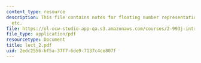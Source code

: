 ```yaml
---
content_type: resource
description: This file contains notes for floating number representations, error analysis
  etc.
file: https://ol-ocw-studio-app-qa.s3.amazonaws.com/courses/2-993j-introduction-to-numerical-analysis-for-engineering-13-002j-spring-2005/2edc2556bf5a37f76de97137c4ce807f_lect_2.pdf
file_type: application/pdf
resourcetype: Document
title: lect_2.pdf
uid: 2edc2556-bf5a-37f7-6de9-7137c4ce807f
---
```

